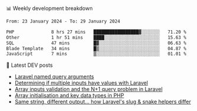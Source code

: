 📊 Weekly development breakdown
<!--START_SECTION:waka-->

```txt
From: 23 January 2024 - To: 29 January 2024

PHP              8 hrs 27 mins   █████████████████▓░░░░░░░   71.20 %
Other            1 hr 51 mins    ████░░░░░░░░░░░░░░░░░░░░░   15.63 %
SQL              47 mins         █▓░░░░░░░░░░░░░░░░░░░░░░░   06.63 %
Blade Template   34 mins         █▒░░░░░░░░░░░░░░░░░░░░░░░   04.87 %
JavaScript       7 mins          ▒░░░░░░░░░░░░░░░░░░░░░░░░   01.01 %
```

<!--END_SECTION:waka-->

📕 Latest DEV posts
<!-- BLOG-POST-LIST:START -->
- [Laravel named query arguments](https://dev.to/michaelvickersuk/laravel-named-query-arguments-28kd)
- [Determining if multiple inputs have values with Laravel](https://dev.to/michaelvickersuk/determining-if-multiple-inputs-have-values-with-laravel-km6)
- [Array inputs validation and the N+1 query problem in Laravel](https://dev.to/michaelvickersuk/array-inputs-validation-and-the-n1-query-problem-in-laravel-2agb)
- [Array initialisation and key data types in PHP](https://dev.to/michaelvickersuk/array-initialisation-and-key-data-types-in-php-1e5b)
- [Same string, different output... how Laravel&#39;s slug &amp; snake helpers differ](https://dev.to/michaelvickersuk/same-string-different-output-how-laravels-slug-snake-helpers-differ-1ccj)
<!-- BLOG-POST-LIST:END -->
